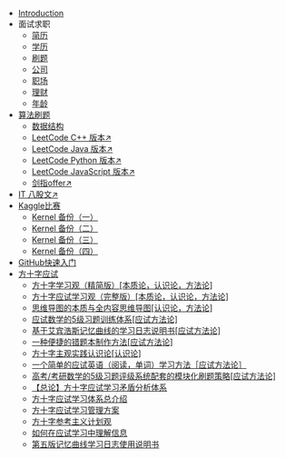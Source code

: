+   [Introduction](README.md)
+   面试求职
    +   [简历](docs/面试求职/简历.md)
    +   [学历](docs/面试求职/学历.md)
    +   [刷题](docs/面试求职/刷题.md)
    +   [公司](docs/面试求职/公司.md)
    +   [职场](docs/面试求职/职场.md)
    +   [理财](docs/面试求职/理财.md)
    +   [年龄](docs/面试求职/年龄.md)
+   [算法刷题](docs/Algorithm/README.md)
    +   [数据结构](docs/Algorithm/DataStructure/README.md)
    +   [LeetCode C++ 版本↗](https://algo.apachecn.org/#/docs/leetcode/cpp/README) 
    +   [LeetCode Java 版本↗](https://algo.apachecn.org/#/docs/leetcode/java/README) 
    +   [LeetCode Python 版本↗](https://algo.apachecn.org/#/docs/leetcode/python/README)
    +   [LeetCode JavaScript 版本↗](https://algo.apachecn.org/#/docs/leetcode/javascript/README)
    +   [剑指offer↗](https://algo.apachecn.org/#/docs/jianzhioffer/java/README)
+   [IT 八股文↗](https://bgww.apachecn.org/#/)
+   [Kaggle比赛](docs/Kaggle/README.md)
    +   [Kernel 备份（一）](https://github.com/it-ebooks-0/kaggle-kernel-pt1)
    +   [Kernel 备份（二）](https://github.com/it-ebooks-0/kaggle-kernel-pt2)
    +   [Kernel 备份（三）](https://github.com/it-ebooks-0/kaggle-kernel-pt3)
    +   [Kernel 备份（四）](https://github.com/it-ebooks-0/kaggle-kernel-pt4)
+   [GitHub快速入门](docs/GitHub/README.md)
+   [方十字应试](docs/方十字应试/README.md)
    +   [方十字学习观（精简版）[本质论，认识论，方法论]](docs/方十字应试/01.md)
    +   [方十字应试学习观（完整版）[本质论，认识论，方法论]](docs/方十字应试/02.md)
    +   [思维导图的本质与全内容思维导图[认识论，方法论]](docs/方十字应试/03.md)
    +   [应试数学的5级习题训练体系[应试方法论]](docs/方十字应试/04.md)
    +   [基于艾宾浩斯记忆曲线的学习日志说明书[应试方法论]](docs/方十字应试/05.md)
    +   [一种便捷的错题本制作方法[应试方法论]](docs/方十字应试/06.md)
    +   [方十字主观实践认识论[认识论]](docs/方十字应试/07.md)
    +   [一个简单的应试英语（阅读，单词）学习方法［应试方法论］](docs/方十字应试/08.md)
    +   [高考/考研数学的5级习题评级系统配套的模块化刷题策略[应试方法论]](docs/方十字应试/09.md)
    +   [【总论】方十字应试学习矛盾分析体系](docs/方十字应试/10.md)
    +   [方十字应试学习体系总介绍](docs/方十字应试/11.md)
    +   [方十字应试学习管理方案](docs/方十字应试/12.md)
    +   [方十字参考主义计划观](docs/方十字应试/13.md)
    +   [如何在应试学习中理解信息](docs/方十字应试/14.md)
    +   [第五版记忆曲线学习日志使用说明书](docs/方十字应试/15.md)
